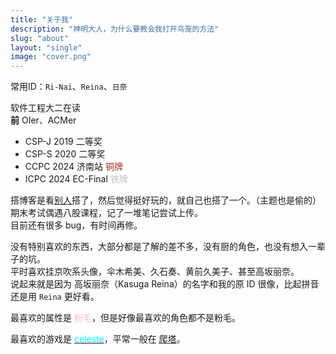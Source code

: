 ```yaml
---
title: "关于我"
description: "神明大人，为什么要教会我打开鸟笼的方法"
slug: "about"
layout: "single"
image: "cover.png"
---
```


常用ID：`Ri-Nai`、`Reina`、`日奈`

软件工程大二在读  
**前** OIer、ACMer

- CSP-J 2019 二等奖
- CSP-S 2020 二等奖
- CCPC 2024 济南站 <span style="color:brown;">铜牌</span>
- ICPC 2024 EC-Final <span style="color:silver;">铁牌</span>


搭博客是看[别人](https://ovideros.github.io/)搭了，然后觉得挺好玩的，就自己也搭了一个。（主题也是偷的）  
期末考试偶遇八股课程，记了一堆笔记尝试上传。  
目前还有很多 bug，有时间再修。  

没有特别喜欢的东西，大部分都是了解的差不多，没有厨的角色，也没有想入一辈子的坑。  
平时喜欢挂京吹系头像，伞木希美、久石奏、黄前久美子、甚至高坂丽奈。  
说起来就是因为 高坂丽奈（Kasuga Reina）的名字和我的原 ID 很像，比起拼音还是用 `Reina` 更好看。

最喜欢的属性是 <span style="color:pink;">粉毛</span>，但是好像最喜欢的角色都不是粉毛。

最喜欢的游戏是 [<span style="color:cyan;">celeste</span>](https://store.steampowered.com/app/504230/celeste/)，平常一般在 [爬塔](https://store.steampowered.com/app/646570/Slay_the_Spire/)。
